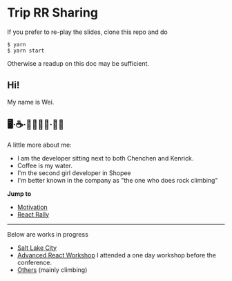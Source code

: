 # Trip RR Sharing

If you prefer to re-play the slides, clone this repo and do

```
$ yarn
$ yarn start
```

Otherwise a readup on this doc may be sufficient.

## Hi!

My name is Wei.

## 🖥∙☕️∙👩🏻‍🌾🤞∙🧗🏻‍

A little more about me:

- I am the developer sitting next to both Chenchen and Kenrick.
- Coffee is my water.
- I'm the second girl developer in Shopee
- I'm better known in the company as "the one who does rock climbing"

**Jump to**

- [Motivation](./Motivation.md)
- [React Rally](./ReactRally.md)

---

Below are works in progress

- [Salt Lake City](./SaltLakeCity.md)
- [Advanced React Workshop](./AdvancedReactWorkshop.md) I attended a one day workshop before the conference.
- [Others](./Others.md) (mainly climbing)
